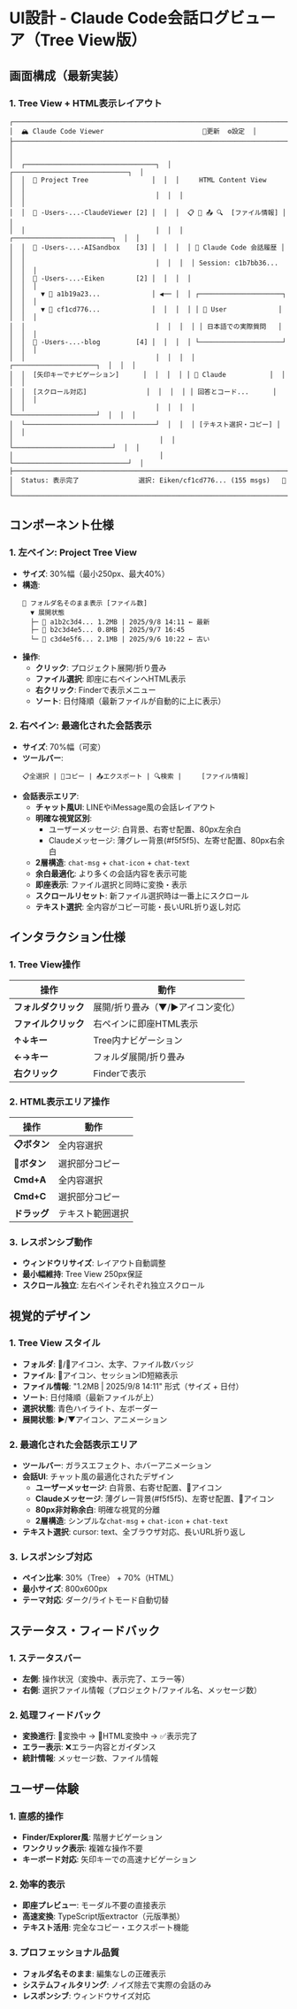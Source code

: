 # UI設計 - Claude Code会話ログビューア（Tree View版）

## 画面構成（最新実装）

### 1. Tree View + HTML表示レイアウト
```
┌─────────────────────────────────────────────────────────────────────────┐
│  🏔️ Claude Code Viewer                         🔄更新  ⚙️設定  │
├─────────────────────────────────────────────────────────────────────────┤
│                                                                         │
│  ┌─────────────────────────────────┐  │  ┌─────────────────────────────┐  │
│  │  📁 Project Tree                │  │  │     HTML Content View       │  │
│  │                                 │  │  │                             │  │
│  │  📁 -Users-...-ClaudeViewer [2] │  │  │  📋 📄 📤 🔍  [ファイル情報] │  │
│  │                                 │  │  │  ┌─────────────────────────┐  │  │
│  │  📁 -Users-...-AISandbox    [3] │  │  │  │ 🤖 Claude Code 会話履歴 │  │  │
│  │                                 │  │  │  │ Session: c1b7bb36...     │  │  │
│  │  📂 -Users-...-Eiken        [2] │  │  │  │                         │  │  │
│  │    ▼ 📄 a1b19a23...             │ ◀── │  │ ┌─────────────────────┐  │  │  │
│  │    ▼ 📄 cf1cd776...             │  │  │  │ │ 👤 User             │  │  │  │
│  │                                 │  │  │  │ │ 日本語での実際質問   │  │  │  │
│  │  📁 -Users-...-blog         [4] │  │  │  │ └─────────────────────┘  │  │  │
│  │                                 │  │  │  │ ┌─────────────────────┐  │  │  │
│  │  [矢印キーでナビゲーション]      │  │  │  │ │ 🤖 Claude           │  │  │  │
│  │  [スクロール対応]               │  │  │  │ │ 回答とコード...      │  │  │  │
│  │                                 │  │  │  │ └─────────────────────┘  │  │  │
│  └─────────────────────────────────┘  │  │  │ [テキスト選択・コピー] │  │  │
│                                     │  │  └─────────────────────────┘  │  │
│                                     │  └─────────────────────────────┘  │
├─────────────────────────────────────────────────────────────────────────┤
│  Status: 表示完了               選択: Eiken/cf1cd776... (155 msgs)   🌙│
└─────────────────────────────────────────────────────────────────────────┘
```

## コンポーネント仕様

### 1. 左ペイン: Project Tree View
- **サイズ**: 30%幅（最小250px、最大40%）
- **構造**: 
  ```
  📁 フォルダ名そのまま表示 [ファイル数]
    ▼ 展開状態
    ├─ 📄 a1b2c3d4... 1.2MB | 2025/9/8 14:11 ← 最新
    ├─ 📄 b2c3d4e5... 0.8MB | 2025/9/7 16:45
    └─ 📄 c3d4e5f6... 2.1MB | 2025/9/6 10:22 ← 古い
  ```
- **操作**:
  - **クリック**: プロジェクト展開/折り畳み
  - **ファイル選択**: 即座に右ペインへHTML表示
  - **右クリック**: Finderで表示メニュー
  - **ソート**: 日付降順（最新ファイルが自動的に上に表示）

### 2. 右ペイン: 最適化された会話表示
- **サイズ**: 70%幅（可変）
- **ツールバー**: 
  ```
  📋全選択 | 📄コピー | 📤エクスポート | 🔍検索 |     [ファイル情報]
  ```
- **会話表示エリア**: 
  - **チャット風UI**: LINEやiMessage風の会話レイアウト
  - **明確な視覚区別**:
    - ユーザーメッセージ: 白背景、右寄せ配置、80px左余白
    - Claudeメッセージ: 薄グレー背景(#f5f5f5)、左寄せ配置、80px右余白
  - **2層構造**: `chat-msg` + `chat-icon` + `chat-text`
  - **余白最適化**: より多くの会話内容を表示可能
  - **即座表示**: ファイル選択と同時に変換・表示
  - **スクロールリセット**: 新ファイル選択時は一番上にスクロール
  - **テキスト選択**: 全内容がコピー可能・長いURL折り返し対応

## インタラクション仕様

### 1. Tree View操作
| 操作 | 動作 |
|------|------|
| **フォルダクリック** | 展開/折り畳み（▼/▶アイコン変化） |
| **ファイルクリック** | 右ペインに即座HTML表示 |
| **↑↓キー** | Tree内ナビゲーション |
| **←→キー** | フォルダ展開/折り畳み |
| **右クリック** | Finderで表示 |

### 2. HTML表示エリア操作
| 操作 | 動作 |
|------|------|
| **📋ボタン** | 全内容選択 |
| **📄ボタン** | 選択部分コピー |
| **Cmd+A** | 全内容選択 |
| **Cmd+C** | 選択部分コピー |
| **ドラッグ** | テキスト範囲選択 |

### 3. レスポンシブ動作
- **ウィンドウリサイズ**: レイアウト自動調整
- **最小幅維持**: Tree View 250px保証
- **スクロール独立**: 左右ペインそれぞれ独立スクロール

## 視覚的デザイン

### 1. Tree View スタイル
- **フォルダ**: 📁/📂アイコン、太字、ファイル数バッジ
- **ファイル**: 📄アイコン、セッションID短縮表示
- **ファイル情報**: "1.2MB | 2025/9/8 14:11" 形式（サイズ + 日付）
- **ソート**: 日付降順（最新ファイルが上）
- **選択状態**: 青色ハイライト、左ボーダー
- **展開状態**: ▶/▼アイコン、アニメーション

### 2. 最適化された会話表示エリア
- **ツールバー**: ガラスエフェクト、ホバーアニメーション
- **会話UI**: チャット風の最適化されたデザイン
  - **ユーザーメッセージ**: 白背景、右寄せ配置、👤アイコン
  - **Claudeメッセージ**: 薄グレー背景(#f5f5f5)、左寄せ配置、🤖アイコン
  - **80px非対称余白**: 明確な視覚的分離
  - **2層構造**: シンプルな`chat-msg` + `chat-icon` + `chat-text`
- **テキスト選択**: cursor: text、全ブラウザ対応、長いURL折り返し

### 3. レスポンシブ対応
- **ペイン比率**: 30%（Tree） + 70%（HTML）
- **最小サイズ**: 800x600px
- **テーマ対応**: ダーク/ライトモード自動切替

## ステータス・フィードバック

### 1. ステータスバー
- **左側**: 操作状況（変換中、表示完了、エラー等）
- **右側**: 選択ファイル情報（プロジェクト/ファイル名、メッセージ数）

### 2. 処理フィードバック
- **変換進行**: 🔄変換中 → 🎨HTML変換中 → ✅表示完了
- **エラー表示**: ❌エラー内容とガイダンス
- **統計情報**: メッセージ数、ファイル情報

## ユーザー体験

### 1. 直感的操作
- **Finder/Explorer風**: 階層ナビゲーション
- **ワンクリック表示**: 複雑な操作不要
- **キーボード対応**: 矢印キーでの高速ナビゲーション

### 2. 効率的表示
- **即座プレビュー**: モーダル不要の直接表示
- **高速変換**: TypeScript版extractor（元版準拠）
- **テキスト活用**: 完全なコピー・エクスポート機能

### 3. プロフェッショナル品質
- **フォルダ名そのまま**: 編集なしの正確表示
- **システムフィルタリング**: ノイズ除去で実際の会話のみ
- **レスポンシブ**: ウィンドウサイズ対応